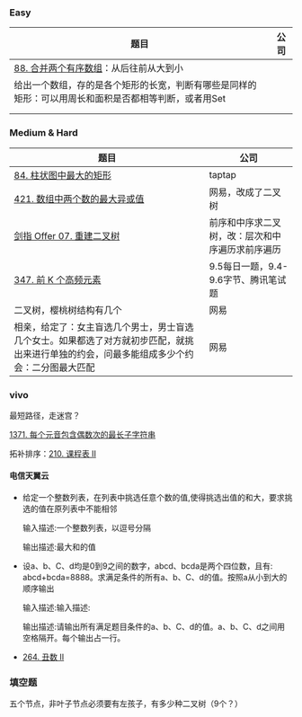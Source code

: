 ### Easy

| 题目                                                         | 公司 |
| ------------------------------------------------------------ | ---- |
| [88. 合并两个有序数组](https://leetcode-cn.com/problems/merge-sorted-array/)：从后往前从大到小 |      |
| 给出一个数组，存的是各个矩形的长宽，判断有哪些是同样的矩形：可以用周长和面积是否都相等判断，或者用Set |      |
|                                                              |      |
|                                                              |      |



### Medium & Hard

| 题目                                                         | 公司                                             |
| ------------------------------------------------------------ | ------------------------------------------------ |
| [84. 柱状图中最大的矩形](https://leetcode-cn.com/problems/largest-rectangle-in-histogram/) | taptap                                           |
| [421. 数组中两个数的最大异或值](https://leetcode-cn.com/problems/maximum-xor-of-two-numbers-in-an-array/) | 网易，改成了二叉树                               |
| [剑指 Offer 07. 重建二叉树](https://leetcode-cn.com/problems/zhong-jian-er-cha-shu-lcof/) | 前序和中序求二叉树，改：层次和中序遍历求前序遍历 |
| [347. 前 K 个高频元素](https://leetcode-cn.com/problems/top-k-frequent-elements/) | 9.5每日一题，9.4-9.6字节、腾讯笔试题             |
| 二叉树，樱桃树结构有几个                                     | 网易                                             |
| 相亲，给定了：女主盲选几个男士，男士盲选几个女士。如果都选了对方就初步匹配，就挑出来进行单独的约会，问最多能组成多少个约会：二分图最大匹配 | 网易                                             |



### vivo

最短路径，走迷宫？

[1371. 每个元音包含偶数次的最长子字符串](https://leetcode-cn.com/problems/find-the-longest-substring-containing-vowels-in-even-counts/)

拓补排序：[210. 课程表 II](https://leetcode-cn.com/problems/course-schedule-ii/)



#### 电信天翼云

- 给定一个整数列表，在列表中挑选任意个数的值,使得挑选出值的和大，要求挑选的值在原列表中不能相邻

  输入描述:一个整数列表，以逗号分隔

  输出描述:最大和的值

- 设a、b、C、d均是0到9之间的数字，abcd、bcda是两个四位数，且有: abcd+bcda=8888。求满足条件的所有a、b、C、d的值。按照a从小到大的顺序输出

  输入描述:输入描述:

  输出描述:请输出所有满足题目条件的a、b、C、d的值。a、b、C、d之间用空格隔开。每个输出占一行。

- [264. 丑数 II](https://leetcode-cn.com/problems/ugly-number-ii/)



### 填空题

五个节点，非叶子节点必须要有左孩子，有多少种二叉树（9个？）

